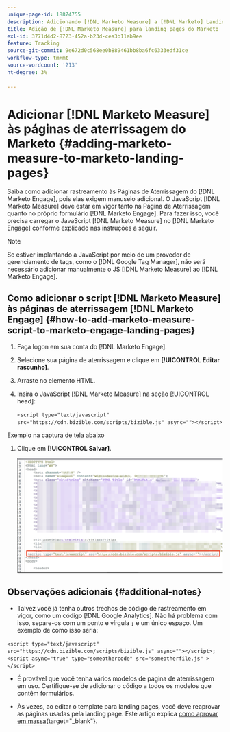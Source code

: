 ```yaml
---
unique-page-id: 18874755
description: Adicionando [!DNL Marketo Measure] a [!DNL Marketo] Landing Pages - [!DNL Marketo Measure]
title: Adição de [!DNL Marketo Measure] para landing pages do Marketo
exl-id: 3771d4d2-8723-452a-b23d-cea3b11ab9ee
feature: Tracking
source-git-commit: 9e672d0c568ee0b889461bb8ba6fc6333edf31ce
workflow-type: tm+mt
source-wordcount: '213'
ht-degree: 3%

---
```


# Adicionar [!DNL Marketo Measure] às páginas de aterrissagem do Marketo {#adding-marketo-measure-to-marketo-landing-pages}

Saiba como adicionar rastreamento às Páginas de Aterrissagem do [!DNL Marketo Engage], pois elas exigem manuseio adicional. O JavaScript [!DNL Marketo Measure] deve estar em vigor tanto na Página de Aterrissagem quanto no próprio formulário [!DNL Marketo Engage]. Para fazer isso, você precisa carregar o JavaScript [!DNL Marketo Measure] no [!DNL Marketo Engage] conforme explicado nas instruções a seguir.

>[!NOTE]
>
>Se estiver implantando a JavaScript por meio de um provedor de gerenciamento de tags, como o [!DNL Google Tag Manager], não será necessário adicionar manualmente o JS [!DNL Marketo Measure] ao [!DNL Marketo Engage].

## Como adicionar o script [!DNL Marketo Measure] às páginas de aterrissagem [!DNL Marketo Engage] {#how-to-add-marketo-measure-script-to-marketo-engage-landing-pages}

1. Faça logon em sua conta do [!DNL Marketo Engage].
1. Selecione sua página de aterrissagem e clique em **[!UICONTROL Editar rascunho]**.
1. Arraste no elemento HTML.
1. Insira o JavaScript [!DNL Marketo Measure] na seção [!UICONTROL head]:

   `<script type="text/javascript" src="https://cdn.bizible.com/scripts/bizible.js" async=""></script>`

Exemplo na captura de tela abaixo

1. Clique em **[!UICONTROL Salvar]**.

   ![](assets/adding-bizible-to-marketo-landing-pages-1.png)

## Observações adicionais {#additional-notes}

* Talvez você já tenha outros trechos de código de rastreamento em vigor, como um código [!DNL Google Analytics]. Não há problema com isso, separe-os com um ponto e vírgula `;` e um único espaço. Um exemplo de como isso seria:

`<script type="text/javascript" src="https://cdn.bizible.com/scripts/bizible.js" async=""></script>; <script async="true" type="someothercode" src="someotherfile.js" ></script>`

* É provável que você tenha vários modelos de página de aterrissagem em uso. Certifique-se de adicionar o código a todos os modelos que contêm formulários.

* Às vezes, ao editar o template para landing pages, você deve reaprovar as páginas usadas pela landing page. Este artigo explica [como aprovar em massa](https://experienceleague.adobe.com/docs/marketo/using/product-docs/demand-generation/landing-pages/landing-page-actions/approve-multiple-landing-pages-at-once.html?lang=pt-BR){target="_blank"}.
